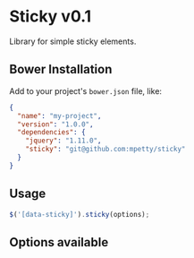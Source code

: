 # Sticky v0.1

Library for simple sticky elements.

## Bower Installation

Add to your project's `bower.json` file, like:

```json
{
  "name": "my-project",
  "version": "1.0.0",
  "dependencies": {
    "jquery": "1.11.0",
    "sticky": "git@github.com:mpetty/sticky"
  }
}
```

## Usage

```javascript
$('[data-sticky]').sticky(options);
```

## Options available

```javascript

```
